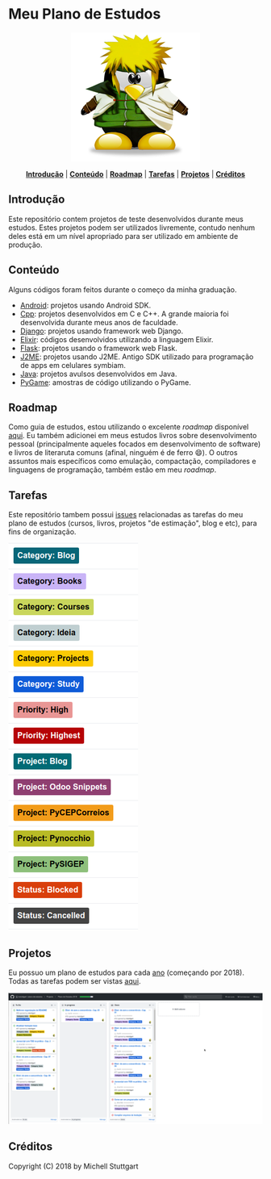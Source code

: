 # Meu Plano de Estudos

<p align="center">
<a name="top" href="https://github.com/mstuttgart/plano-de-estudos"><img src="./img/tux.png"></a>
</p>

<p align="center">
<b><a href="#introdução">Introdução</a></b>
|
<b><a href="#conteúdo">Conteúdo</a></b>
|
<b><a href="#roadmap">Roadmap</a></b>
|
<b><a href="#tarefas">Tarefas</a></b>
|
<b><a href="#projetos">Projetos</a></b>
|
<b><a href="#créditos">Créditos</a></b>
</p>

## Introdução

Este repositório contem projetos de teste desenvolvidos durante meus estudos. Estes projetos podem ser utilizados livremente, contudo nenhum deles está em um nível apropriado para ser utilizado em ambiente de produção.

## Conteúdo

Alguns códigos foram feitos durante o começo da minha graduação. 

* [Android](https://github.com/mstuttgart/plano-de-estudos/tree/master/android): projetos usando Android SDK.
* [Cpp](https://github.com/mstuttgart/plano-de-estudos/tree/master/c%2B%2B): projetos desenvolvidos em C e C++. A grande maioria foi desenvolvida durante meus anos de faculdade.
* [Django](https://github.com/mstuttgart/plano-de-estudos/tree/master/django): projetos usando framework web Django.
* [Elixir](https://github.com/mstuttgart/plano-de-estudos/tree/master/elixir): códigos desenvolvidos utilizando a linguagem Elixir.
* [Flask](https://github.com/mstuttgart/plano-de-estudos/tree/master/flask): projetos usando o framework web Flask.
* [J2ME](https://github.com/mstuttgart/plano-de-estudos/tree/master/j2me): projetos usando J2ME. Antigo SDK utilizado para programação de apps em celulares symbiam.
* [Java](https://github.com/mstuttgart/plano-de-estudos/tree/master/java): projetos avulsos desenvolvidos em Java.
* [PyGame](https://github.com/mstuttgart/plano-de-estudos/tree/master/pygame): amostras de código utilizando o PyGame.

## Roadmap

Como guia de estudos, estou utilizando o excelente *roadmap* disponível [aqui](https://github.com/kamranahmedse/developer-roadmap). Eu também adicionei em meus estudos livros sobre desenvolvimento pessoal (principalmente aqueles focados em desenvolvimento de software) e livros de literaruta comuns (afinal, ninguém é de ferro :smile:). O outros assuntos mais específicos como emulação, compactação, compiladores e linguagens de programação, também estão em meu *roadmap*.

## Tarefas

Este repositório tambem possui [issues](https://github.com/mstuttgart/plano-de-estudos/issues) relacionadas as tarefas do meu plano de estudos (cursos, livros, projetos "de estimação", blog e etc), para fins de organização. 

![](./img/labels.png)

## Projetos

Eu possuo um plano de estudos para cada [ano](https://github.com/mstuttgart/plano-de-estudos/projects) (começando por 2018). Todas as tarefas podem ser vistas [aqui](https://github.com/mstuttgart/plano-de-estudos/projects/1?fullscreen=true).

![](./img/projetos.png)

## Créditos

Copyright (C) 2018 by Michell Stuttgart
